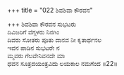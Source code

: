 +++
title = "022 ಶಿವಶಿವಾ ಕೌರವನ"

+++
ಶಿವಶಿವಾ ಕೌರವನ ಸುಭಟರು  
ದಿವಿಜರಿಗೆ ವೆಗ್ಗಳರು ನಿನಗಿಂ  
ದಿವರು ಸೋತರು ಪೂತು ದಾನವ ನೀ ಕೃತಾರ್ಥನಲ  
ಇವನ ಪಾಡಿನ ಸುಭಟರೇ ನ  
ಮ್ಮವರು ಗೆಲವೇನಿವನದೇ ಮಾ  
ಧವನ ಸೂತ್ರದಯಂತ್ರವಿದು ಲಯಕಾಲ ನಮಗೆಂದ    ॥22॥
